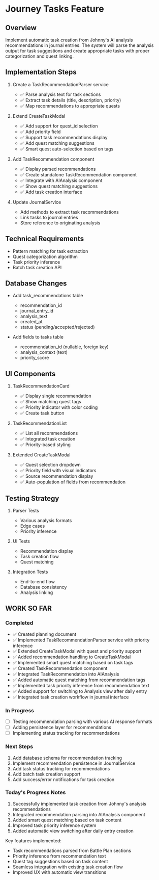 # Journey Tasks Feature

## Overview
Implement automatic task creation from Johnny's AI analysis recommendations in journal entries. 
The system will parse the analysis output for task suggestions and create appropriate tasks with 
proper categorization and quest linking.

## Implementation Steps
1. Create a TaskRecommendationParser service
   - ✅ Parse analysis text for task sections
   - ✅ Extract task details (title, description, priority)
   - ✅ Map recommendations to appropriate quests

2. Extend CreateTaskModal
   - ✅ Add support for quest_id selection
   - ✅ Add priority field
   - ✅ Support task recommendations display
   - ✅ Add quest matching suggestions
   - ✅ Smart quest auto-selection based on tags

3. Add TaskRecommendation component
   - ✅ Display parsed recommendations
   - ✅ Create standalone TaskRecommendation component
   - ✅ Integrate with AIAnalysis component
   - ✅ Show quest matching suggestions
   - ✅ Add task creation interface

4. Update JournalService
   - Add methods to extract task recommendations
   - Link tasks to journal entries
   - Store reference to originating analysis

## Technical Requirements
- Pattern matching for task extraction
- Quest categorization algorithm
- Task priority inference
- Batch task creation API

## Database Changes
- Add task_recommendations table
  - recommendation_id
  - journal_entry_id
  - analysis_text
  - created_at
  - status (pending/accepted/rejected)

- Add fields to tasks table
  - recommendation_id (nullable, foreign key)
  - analysis_context (text)
  - priority_score

## UI Components
1. TaskRecommendationCard
   - ✅ Display single recommendation
   - ✅ Show matching quest tags
   - ✅ Priority indicator with color coding
   - ✅ Create task button

2. TaskRecommendationList
   - ✅ List all recommendations
   - ✅ Integrated task creation
   - ✅ Priority-based styling

3. Extended CreateTaskModal
   - ✅ Quest selection dropdown
   - ✅ Priority field with visual indicators
   - ✅ Source recommendation display
   - ✅ Auto-population of fields from recommendation

## Testing Strategy
1. Parser Tests
   - Various analysis formats
   - Edge cases
   - Priority inference

2. UI Tests
   - Recommendation display
   - Task creation flow
   - Quest matching

3. Integration Tests
   - End-to-end flow
   - Database consistency
   - Analysis linking

## WORK SO FAR
### Completed
- ✅ Created planning document
- ✅ Implemented TaskRecommendationParser service with priority inference
- ✅ Extended CreateTaskModal with quest and priority support
- ✅ Added recommendation handling to CreateTaskModal
- ✅ Implemented smart quest matching based on task tags
- ✅ Created TaskRecommendation component
- ✅ Integrated TaskRecommendation into AIAnalysis
- ✅ Added automatic quest matching from recommendation tags
- ✅ Implemented task priority inference from recommendation text
- ✅ Added support for switching to Analysis view after daily entry
- ✅ Integrated task creation workflow in journal interface

### In Progress
- [ ] Testing recommendation parsing with various AI response formats
- [ ] Adding persistence layer for recommendations
- [ ] Implementing status tracking for recommendations

### Next Steps
1. Add database schema for recommendation tracking
2. Implement recommendation persistence in JournalService
3. Add task status tracking for recommendations
4. Add batch task creation support
5. Add success/error notifications for task creation

### Today's Progress Notes
1. Successfully implemented task creation from Johnny's analysis recommendations
2. Integrated recommendation parsing into AIAnalysis component
3. Added smart quest matching based on task content
4. Improved task priority inference system
5. Added automatic view switching after daily entry creation

Key features implemented:
- Task recommendations parsed from Battle Plan sections
- Priority inference from recommendation text
- Quest tag suggestions based on task content
- Seamless integration with existing task creation flow
- Improved UX with automatic view transitions
